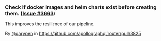 ### Check if docker images and helm charts exist before creating them. ([Issue #3663](https://github.com/apollographql/router/issues/3663))

This improves the resilience of our pipeline.

By [@garypen](https://github.com/garypen) in https://github.com/apollographql/router/pull/3825